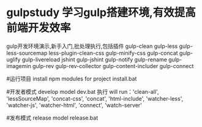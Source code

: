# gulpstudy 学习gulp搭建环境,有效提高前端开发效率
gulp开发环境演示,新手入门,批处理执行,包括插件 gulp-clean gulp-less gulp-less-sourcemap less-plugin-clean-css gulp-minify-css gulp-concat gulp-uglify gulp-livereload jshint gulp-jshint gulp-notify gulp-rename gulp-imagemin gulp-rev gulp-rev-collector gulp-content-includer gulp-connect

#运行项目 install npm modules for project
install.bat 

#开发者模式  develop model 
dev.bat
执行 will run：'clean-all', 'lessSourceMap', 'concat-css', 'concat', 'html-include', 'watcher-less', 'watcher-js', 'watcher-html', 'connect', 'watch-server'

#发布模式  release model
release.bat